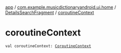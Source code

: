 [app](../../index.md) / [com.example.musicdictionaryandroid.ui.home](../index.md) / [DetailsSearchFragment](index.md) / [coroutineContext](./coroutine-context.md)

# coroutineContext

`val coroutineContext: `[`CoroutineContext`](https://kotlinlang.org/api/latest/jvm/stdlib/kotlin.coroutines/-coroutine-context/index.html)